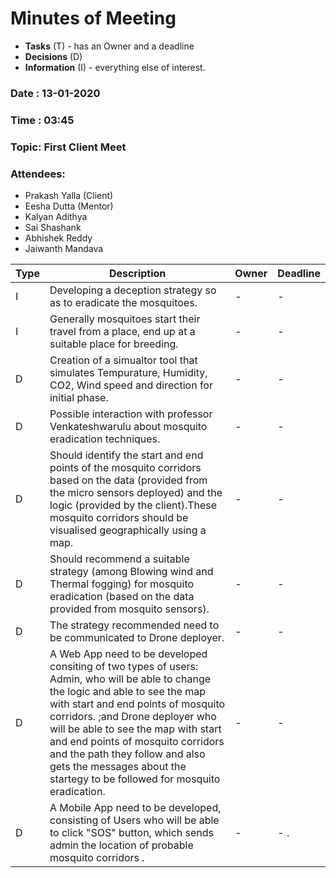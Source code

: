 # Minutes of Meeting

* **Tasks** (T) - has an Owner and a deadline
* **Decisions** (D)
* **Information** (I) - everything else of interest.
 
### Date : 13-01-2020
### Time : 03:45
### Topic: First Client Meet
### Attendees: 
* Prakash Yalla (Client)
* Eesha Dutta (Mentor)
* Kalyan Adithya
* Sai Shashank
* Abhishek Reddy
* Jaiwanth Mandava 

Type | Description | Owner | Deadline
---- | ---- | ---- | ----
I | Developing a deception strategy so as to eradicate the mosquitoes. | - | -
I | Generally mosquitoes start their travel from a place, end up at a suitable place for breeding.| - | -
D | Creation of a simualtor tool that simulates Tempurature, Humidity, CO2, Wind speed and direction for initial phase.| - | -
D | Possible interaction with professor Venkateshwarulu about mosquito eradication techniques. | - | -
D | Should identify the start and end points of the mosquito corridors based on the data (provided from the micro sensors deployed) and the logic (provided by the client).These mosquito corridors should be visualised geographically using a map. | - | -
D | Should recommend a suitable strategy (among Blowing wind and Thermal fogging) for mosquito eradication (based on the data provided from mosquito sensors). | - | -
D | The strategy recommended need to be communicated to Drone deployer. | - | -
D | A Web App need to be developed consiting of two types of users: Admin, who will be able to change the logic and able to see the map with start and end points of mosquito corridors. ;and Drone deployer who will be able to see the map with start and end points of mosquito corridors and the path they follow and also gets the messages about the startegy to be followed for mosquito eradication. | - | -
D | A Mobile App need to be developed, consisting of Users who will be able to click "SOS" button, which sends admin the location of probable mosquito corridors . | - | - .| - | -
